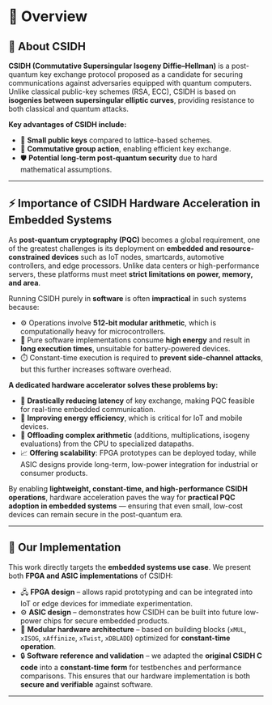 # 📖 Overview  

## 🔐 About CSIDH  
**CSIDH (Commutative Supersingular Isogeny Diffie–Hellman)** is a post-quantum key exchange protocol proposed as a candidate for securing communications against adversaries equipped with quantum computers.  
Unlike classical public-key schemes (RSA, ECC), CSIDH is based on **isogenies between supersingular elliptic curves**, providing resistance to both classical and quantum attacks.  

**Key advantages of CSIDH include:**  
- 🔑 **Small public keys** compared to lattice-based schemes.  
- 🔄 **Commutative group action**, enabling efficient key exchange.  
- 🛡️ **Potential long-term post-quantum security** due to hard mathematical assumptions.  

---

## ⚡ Importance of CSIDH Hardware Acceleration in Embedded Systems  
As **post-quantum cryptography (PQC)** becomes a global requirement, one of the greatest challenges is its deployment on **embedded and resource-constrained devices** such as IoT nodes, smartcards, automotive controllers, and edge processors. Unlike data centers or high-performance servers, these platforms must meet **strict limitations on power, memory, and area**.  

Running CSIDH purely in **software** is often **impractical** in such systems because:  
- ⚙️ Operations involve **512-bit modular arithmetic**, which is computationally heavy for microcontrollers.  
- 🔋 Pure software implementations consume **high energy** and result in **long execution times**, unsuitable for battery-powered devices.  
- ⏱️ Constant-time execution is required to **prevent side-channel attacks**, but this further increases software overhead.  

**A dedicated hardware accelerator solves these problems by:**  
- 🚀 **Drastically reducing latency** of key exchange, making PQC feasible for real-time embedded communication.  
- 🔋 **Improving energy efficiency**, which is critical for IoT and mobile devices.  
- 🧮 **Offloading complex arithmetic** (additions, multiplications, isogeny evaluations) from the CPU to specialized datapaths.  
- 📈 **Offering scalability**: FPGA prototypes can be deployed today, while ASIC designs provide long-term, low-power integration for industrial or consumer products.  

By enabling **lightweight, constant-time, and high-performance CSIDH operations**, hardware acceleration paves the way for **practical PQC adoption in embedded systems** — ensuring that even small, low-cost devices can remain secure in the post-quantum era.  

---

## 🚀 Our Implementation  
This work directly targets the **embedded systems use case**. We present both **FPGA and ASIC implementations** of CSIDH:  

- 🖧 **FPGA design** – allows rapid prototyping and can be integrated into IoT or edge devices for immediate experimentation.  
- ⚙️ **ASIC design** – demonstrates how CSIDH can be built into future low-power chips for secure embedded products.  
- 🧩 **Modular hardware architecture** – based on building blocks (`xMUL`, `xISOG`, `xAffinize`, `xTwist`, `xDBLADD`) optimized for **constant-time operation**.  
- 🔒 **Software reference and validation** – we adapted the **original CSIDH C code** into a **constant-time form** for testbenches and performance comparisons. This ensures that our hardware implementation is both **secure and verifiable** against software.  

---
